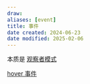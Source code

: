 ```yaml
---
draw:
aliases: [event]
title: 事件
date created: 2024-06-23
date modified: 2025-02-06
---
```


本质是 [观察者模式](观察者模式.md)

[hover 事件](hover%20事件)

